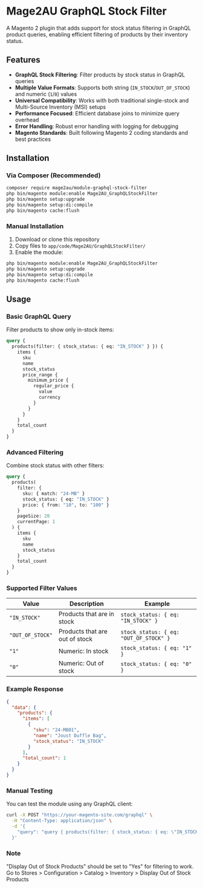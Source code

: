 # Mage2AU GraphQL Stock Filter

A Magento 2 plugin that adds support for stock status filtering in GraphQL product queries, enabling efficient filtering of products by their inventory status.

## Features

- **GraphQL Stock Filtering**: Filter products by stock status in GraphQL queries
- **Multiple Value Formats**: Supports both string (`IN_STOCK`/`OUT_OF_STOCK`) and numeric (`1`/`0`) values
- **Universal Compatibility**: Works with both traditional single-stock and Multi-Source Inventory (MSI) setups
- **Performance Focused**: Efficient database joins to minimize query overhead
- **Error Handling**: Robust error handling with logging for debugging
- **Magento Standards**: Built following Magento 2 coding standards and best practices

## Installation

### Via Composer (Recommended)

```bash
composer require mage2au/module-graphql-stock-filter
php bin/magento module:enable Mage2AU_GraphQLStockFilter
php bin/magento setup:upgrade
php bin/magento setup:di:compile
php bin/magento cache:flush
```

### Manual Installation

1. Download or clone this repository
2. Copy files to `app/code/Mage2AU/GraphQLStockFilter/`
3. Enable the module:

```bash
php bin/magento module:enable Mage2AU_GraphQLStockFilter
php bin/magento setup:upgrade
php bin/magento setup:di:compile
php bin/magento cache:flush
```

## Usage

### Basic GraphQL Query

Filter products to show only in-stock items:

```graphql
query {
  products(filter: { stock_status: { eq: "IN_STOCK" } }) {
    items {
      sku
      name
      stock_status
      price_range {
        minimum_price {
          regular_price {
            value
            currency
          }
        }
      }
    }
    total_count
  }
}
```

### Advanced Filtering

Combine stock status with other filters:

```graphql
query {
  products(
    filter: { 
      sku: { match: "24-MB" }
      stock_status: { eq: "IN_STOCK" }
      price: { from: "10", to: "100" }
    }
    pageSize: 20
    currentPage: 1
  ) {
    items {
      sku
      name
      stock_status
    }
    total_count
  }
}
```

### Supported Filter Values

| Value | Description | Example |
|-------|-------------|---------|
| `"IN_STOCK"` | Products that are in stock | `stock_status: { eq: "IN_STOCK" }` |
| `"OUT_OF_STOCK"` | Products that are out of stock | `stock_status: { eq: "OUT_OF_STOCK" }` |
| `"1"` | Numeric: In stock | `stock_status: { eq: "1" }` |
| `"0"` | Numeric: Out of stock | `stock_status: { eq: "0" }` |

### Example Response

```json
{
  "data": {
    "products": {
      "items": [
        {
          "sku": "24-MB01",
          "name": "Joust Duffle Bag",
          "stock_status": "IN_STOCK"
        }
      ],
      "total_count": 1
    }
  }
}
```

### Manual Testing

You can test the module using any GraphQL client:

```bash
curl -X POST "https://your-magento-site.com/graphql" \
  -H "Content-Type: application/json" \
  -d '{
    "query": "query { products(filter: { stock_status: { eq: \"IN_STOCK\" } }) { items { sku name stock_status } } }"
  }'
```

### Note
"Display Out of Stock Products" should be set to "Yes" for filtering to work. 
Go to Stores > Configuration > Catalog > Inventory > Display Out of Stock Products
